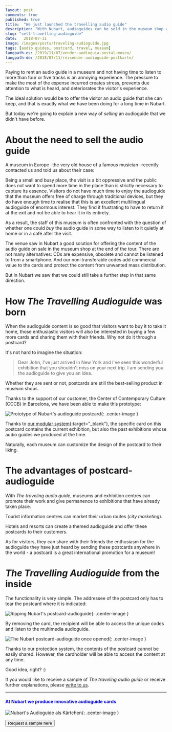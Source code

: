 ```yaml
---
layout: post
comments: true
published: true
title:  "We just launched the travelling audio guide"
description: "With Nubart, audioguides can be sold in the museum shop as a postcard."
slug: "sell-travelling-audioguide"
date:   2018-07-11
image: /images/posts/traveling-audioguide.jpg
tags: [audio guides, postcard, travel, museum]
langpath-es: /2019/11/07/vender-audioguia-postal-museo/
langpath-de: /2018/07/11/reisender-audioguide-postkarte/
---
```



Paying to rent an audio guide in a museum and not having time to listen to more than four or five tracks is an annoying experience. The pressure to make the most of the expense incurred creates stress, prevents due attention to what is heard, and deteriorates the visitor's experience. 

The ideal solution would be to offer the visitor an audio guide that she can keep, and that is exactly what we have been doing for a long time in Nubart. 

But today we're going to explain a new way of *selling* an audioguide that we didn't have before. 

<!--more-->
# About the need to sell the audio guide

A museum in Europe -the very old house of a famous musician- recently contacted us and told us about their case: 

Being a small and busy place, the visit is a bit oppressive and the public does not want to spend more time in the place than is strictly necessary to capture its essence. Visitors do not have much time to enjoy the audioguide that the museum offers free of charge through traditional devices, but they do have enough time to realise that this is an excellent multilingual audioguide of enormous interest. They find it frustrating to have to return it at the exit and not be able to hear it in its entirety. 

As a result, the staff of this museum is often confronted with the question of whether one could *buy* the audio guide in some way to listen to it quietly at home or in a café after the visit. 

The venue saw in Nubart a good solution for offering the content of the audio guide on sale in the museum shop at the end of the tour. There are not many alternatives: CDs are expensive, obsolete and cannot be listened to from a smartphone. And our non-transferable codes add commercial value to the cards and protect the content from unwanted mass distribution. 

But in Nubart we saw that we could still take a further step in that same direction. 

# How *The Travelling Audioguide* was born

When the audioguide content is so good that visitors want to buy it to take it home, those enthusiastic visitors will also be interested in buying a few more cards and sharing them with their friends. Why not do it through a postcard?

It's not hard to imagine the situation:

> Dear John, I've just arrived in New York and I've seen this wonderful exhibition that you shouldn't miss on your next trip. I am sending you the audioguide to give you an idea. 

Whether they are sent or not, postcards are still the best-selling product in museum shops. 

Thanks to the support of our customer, the Center of Contemporary Culture (CCCB) in Barcelona, we have been able to make this prototype:

![Prototype of Nubart's audioguide postcard]({{site.baseurl}}/images/posts/nubart-postcard-audioguide.jpg){: .center-image }
 
 Thanks to [our modular system](https://www.nubart.eu/multimedia-audioguide.html){:target="_blank"}, the specific card on this postcard contains the current exhibition, but also the past exhibitions whose audio guides we produced at the time. 
 
Naturally, each museum can customize the design of the postcard to their liking. 

# The advantages of postcard-audioguide

With *The traveling audio guide*, museums and exhibition centres can promote their work and give permanence to exhibitions that have already taken place. 

Tourist information centres can market their urban routes (*city marketing*). 

Hotels and resorts can create a themed audioguide and offer these postcards to their customers. 

As for visitors, they can share with their friends the enthusiasm for the audioguide they have just heard by sending these postcards anywhere in the world - a postcard is a great international promotion for a museum! 

# *The Travelling Audioguide* from the inside

The functionality is very simple. The addressee of the postcard only has to tear the postcard where it is indicated:

![Ripping Nubart's postcard-audioguide]({{site.baseurl}}/images/posts/nubart-postcard-audioguide-inside1.jpg){: .center-image }

By removing the card, the recipient will be able to access the unique codes and listen to the multimedia audioguide.  

![The Nubart postcard-audioguide once opened]({{site.baseurl}}/images/posts/nubart-postcard-audioguide-inside2.jpg){: .center-image }

Thanks to our protection system, the contents of the postcard cannot be easily shared. However, the cardholder will be able to access the content at any time. 

Good idea, right? :)

If you would like to receive a sample of *The traveling audio guide* or receive further explanations, please <a href="mailto:info@nubart.eu">write to us</a>.


***

#### <font color="blue">At Nubart we produce innovative audioguide cards</font>


![Nubart's Audioguide als Kärtchen]({{site.baseurl}}/images/posts/proceso-nubart.png){: .center-image }
<form action="../../../../../">
    <input type="submit" value="Request a sample here" />
</form>